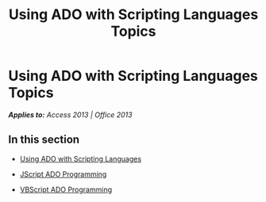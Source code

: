 ﻿---
title: Using ADO with Scripting Languages Topics
TOCTitle: Using ADO with Scripting Languages
ms:assetid: 72d94d20-1059-4879-94ba-37d03beaabde
ms:mtpsurl: https://msdn.microsoft.com/en-us/library/JJ249467(v=office.15)
ms:contentKeyID: 48545621
ms.date: 09/18/2015
mtps_version: v=office.15
---

# Using ADO with Scripting Languages Topics


_**Applies to:** Access 2013 | Office 2013_

## In this section

  - [Using ADO with Scripting Languages](using-ado-with-scripting-languages.md)

  - [JScript ADO Programming](jscript-ado-programming.md)

  - [VBScript ADO Programming](vbscript-ado-programming.md)

